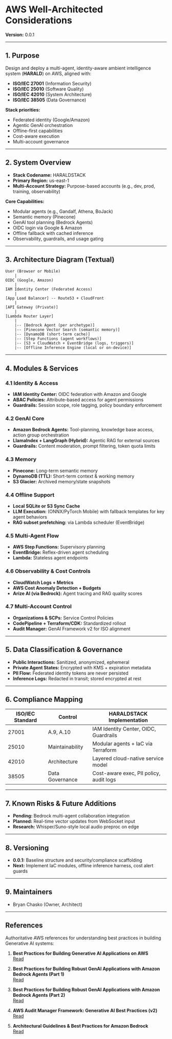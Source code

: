 # AWS Well-Architected Considerations

**Version:** 0.0.1

---

## 1. Purpose

Design and deploy a multi-agent, identity-aware ambient intelligence system
(**HARALD**) on AWS, aligned with:

- **ISO/IEC 27001** (Information Security)
- **ISO/IEC 25010** (Software Quality)
- **ISO/IEC 42010** (System Architecture)
- **ISO/IEC 38505** (Data Governance)

**Stack priorities:**

- Federated identity (Google/Amazon)
- Agentic GenAI orchestration
- Offline-first capabilities
- Cost-aware execution
- Multi-account governance

---

## 2. System Overview

- **Stack Codename:** HARALDSTACK
- **Primary Region:** us-east-1
- **Multi-Account Strategy:** Purpose-based accounts (e.g., dev, prod, training,
  observability)

**Core Capabilities:**

- Modular agents (e.g., Gandalf, Athena, BoJack)
- Semantic memory (Pinecone)
- GenAI tool planning (Bedrock Agents)
- OIDC login via Google & Amazon
- Offline fallback with cached inference
- Observability, guardrails, and usage gating

---

## 3. Architecture Diagram (Textual)

```
User (Browser or Mobile)
    |
OIDC (Google, Amazon)
    |
IAM Identity Center (Federated Access)
    |
[App Load Balancer] -- Route53 + CloudFront
    |
[API Gateway (Private)]
    |
[Lambda Router Layer]
    |
    |-- [Bedrock Agent (per archetype)]
    |-- [Pinecone Vector Search (semantic memory)]
    |-- [DynamoDB (short-term cache)]
    |-- [Step Functions (agent workflows)]
    |-- [S3 + CloudWatch + EventBridge (logs, triggers)]
    |-- [Offline Inference Engine (local or on-device)]
```

---

## 4. Modules & Services

### 4.1 Identity & Access

- **IAM Identity Center:** OIDC federation with Amazon and Google
- **ABAC Policies:** Attribute-based access for agent permissions
- **Guardrails:** Session scope, role tagging, policy boundary enforcement

### 4.2 GenAI Core

- **Amazon Bedrock Agents:** Tool-planning, knowledge base access, action group
  orchestration
- **LlamaIndex + LangGraph (Hybrid):** Agentic RAG for external sources
- **Guardrails:** Content moderation, prompt filtering, token quota limits

### 4.3 Memory

- **Pinecone:** Long-term semantic memory
- **DynamoDB (TTL):** Short-term context & working memory
- **S3 Glacier:** Archived memory/state snapshots

### 4.4 Offline Support

- **Local SQLite or S3 Sync Cache**
- **LLM Execution:** (ONNX/PyTorch Mobile) with fallback templates for key agent
  behaviors
- **RAG subset prefetching:** via Lambda scheduler (EventBridge)

### 4.5 Multi-Agent Flow

- **AWS Step Functions:** Supervisory planning
- **EventBridge:** Reflex-driven agent scheduling
- **Lambda:** Stateless agent endpoints

### 4.6 Observability & Cost Controls

- **CloudWatch Logs + Metrics**
- **AWS Cost Anomaly Detection + Budgets**
- **Arize AI (via Bedrock):** Agent tracing and RAG quality scores

### 4.7 Multi-Account Control

- **Organizations & SCPs:** Service Control Policies
- **CodePipeline + Terraform/CDK:** Standardized rollout
- **Audit Manager:** GenAI Framework v2 for ISO alignment

---

## 5. Data Classification & Governance

- **Public Interactions:** Sanitized, anonymized, ephemeral
- **Private Agent States:** Encrypted with KMS + expiration metadata
- **PII Flow:** Federated identity tokens are never persisted
- **Inference Logs:** Redacted in transit; stored encrypted at rest

---

## 6. Compliance Mapping

| ISO/IEC Standard | Control         | HARALDSTACK Implementation              |
| ---------------- | --------------- | --------------------------------------- |
| 27001            | A.9, A.10       | IAM Identity Center, OIDC, Guardrails   |
| 25010            | Maintainability | Modular agents + IaC via Terraform      |
| 42010            | Architecture    | Layered cloud-native service model      |
| 38505            | Data Governance | Cost-aware exec, PII policy, audit logs |

---

## 7. Known Risks & Future Additions

- **Pending:** Bedrock multi-agent collaboration integration
- **Planned:** Real-time vector updates from WebSocket input
- **Research:** Whisper/Suno-style local audio preproc on edge

---

## 8. Versioning

- **0.0.1:** Baseline structure and security/compliance scaffolding
- **Next:** Implement IaC modules, offline inference harness, cost alert guards

---

## 9. Maintainers

- Bryan Chasko (Owner, Architect)

---

## References

Authoritative AWS references for understanding best practices in building
Generative AI systems:

1. **Best Practices for Building Generative AI Applications on AWS**  
   [Read](https://aws.amazon.com/blogs/machine-learning/best-practices-to-build-generative-ai-applications-on-aws/)

2. **Best Practices for Building Robust GenAI Applications with Amazon Bedrock
   Agents (Part 1)**  
   [Read](https://aws.amazon.com/blogs/machine-learning/best-practices-for-building-robust-generative-ai-applications-with-amazon-bedrock-agents-part-1/)

3. **Best Practices for Building Robust GenAI Applications with Amazon Bedrock
   Agents (Part 2)**  
   [Read](https://aws.amazon.com/blogs/machine-learning/best-practices-for-building-robust-generative-ai-applications-with-amazon-bedrock-agents-part-2/)

4. **AWS Audit Manager Framework: Generative AI Best Practices (v2)**  
   [Read](https://docs.aws.amazon.com/audit-manager/latest/userguide/aws-generative-ai-best-practices.html)

5. **Architectural Guidelines & Best Practices for Amazon Bedrock**  
   [Read](https://www.linkedin.com/pulse/architectural-guidelines-best-practices-aws-bedrock-choo-yang-tan-ilgqc)
